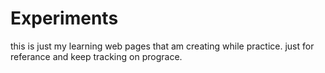 # Experiments
this is just my learning web pages that am creating while practice.
just for referance and keep tracking on prograce.
